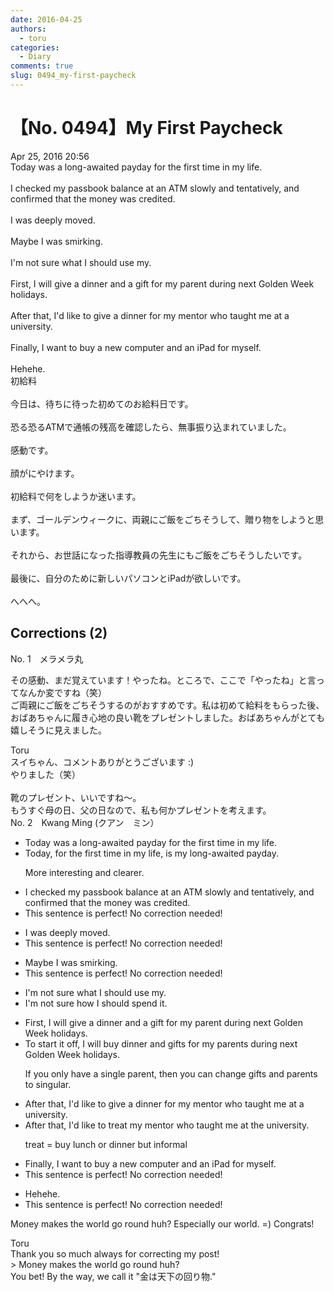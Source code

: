 ```yaml
---
date: 2016-04-25
authors:
  - toru
categories:
  - Diary
comments: true
slug: 0494_my-first-paycheck
---
```


# 【No. 0494】My First Paycheck
<div class="date">Apr 25, 2016 20:56</div>
<div id="post"><div id="body_show_ori">
Today was a long-awaited payday for the first time in my life.<br/><br/>I checked my passbook balance at an ATM slowly and tentatively, and confirmed that the money was credited.<br/><br/>I was deeply moved.<br/><br/>Maybe I was smirking.<br/><br/>I'm not sure what I should use my.<br/><br/>First, I will give a dinner and a gift for my parent during next Golden Week holidays.<br/><br/>After that, I'd like to give a dinner for my mentor who taught me at a university.<br/><br/>Finally, I want to buy a new computer and an iPad for myself.<br/><br/>Hehehe.
</div></div>

<!-- more -->

<div id="post_ja"><div id="body_show_mo">
初給料<br/><br/>今日は、待ちに待った初めてのお給料日です。<br/><br/>恐る恐るATMで通帳の残高を確認したら、無事振り込まれていました。<br/><br/>感動です。<br/><br/>顔がにやけます。<br/><br/>初給料で何をしようか迷います。<br/><br/>まず、ゴールデンウィークに、両親にご飯をごちそうして、贈り物をしようと思います。<br/><br/>それから、お世話になった指導教員の先生にもご飯をごちそうしたいです。<br/><br/>最後に、自分のために新しいパソコンとiPadが欲しいです。<br/><br/>へへへ。
</div></div>

## Corrections (2)
<div id="block"><div class="first_name"> No. 1　<span class="just_name">メラメラ丸</span></div><div id="block2">
<p class="comment_small">
 その感動、まだ覚えています！やったね。ところで、ここで「やったね」と言ってなんか変ですね（笑）
 <br/>
 ご両親にご飯をごちそうするのがおすすめです。私は初めて給料をもらった後、おばあちゃんに履き心地の良い靴をプレゼントしました。おばあちゃんがとても嬉しそうに見えました。
</p>

</div><div class="name"><span class="just_name">Toru</span><br>
スイちゃん、コメントありがとうございます :)<br/>やりました（笑）<br/><br/>靴のプレゼント、いいですね～。<br/>もうすぐ母の日、父の日なので、私も何かプレゼントを考えます。
</div>
</div>
<div id="block"><div class="first_name"> No. 2　<span class="just_name">Kwang Ming (クアン　ミン）</span></div><div id="block2">
<ul class="correction_field">
<li class="incorrect">Today was a long-awaited payday for the first time in my life.</li>
<li class="corrected correct">
<span class="f_blue">Today, for the first time in my life, is my long-awaited payday.</span>
<p class="correction_comment">More interesting and clearer.</p>
</li>
</ul>
<ul class="correction_field">
<li class="incorrect">I checked my passbook balance at an ATM slowly and tentatively, and confirmed that the money was credited.</li>
<li class="corrected perfect">This sentence is perfect! No correction needed!</li>
</ul>
<ul class="correction_field">
<li class="incorrect">I was deeply moved.</li>
<li class="corrected perfect">This sentence is perfect! No correction needed!</li>
</ul>
<ul class="correction_field">
<li class="incorrect">Maybe I was smirking.</li>
<li class="corrected perfect">This sentence is perfect! No correction needed!</li>
</ul>
<ul class="correction_field">
<li class="incorrect">I'm not sure what I should use my.</li>
<li class="corrected correct">
<span class="f_blue">I'm not sure how I should spend it.</span>
</li>
</ul>
<ul class="correction_field">
<li class="incorrect">First, I will give a dinner and a gift for my parent during next Golden Week holidays.</li>
<li class="corrected correct">
<span class="f_blue">To start it off, I will buy dinner and gifts for my parents </span>during next Golden Week holidays.
<p class="correction_comment">If you only have a single parent, then you can change gifts and parents to singular.</p>
</li>
</ul>
<ul class="correction_field">
<li class="incorrect">After that, I'd like to give a dinner for my mentor who taught me at a university.</li>
<li class="corrected correct">
After that, I'd like to <span class="f_blue">treat my mentor </span>who taught me at <span class="f_blue">the </span>university.
<p class="correction_comment">treat = buy lunch or dinner but informal</p>
</li>
</ul>
<ul class="correction_field">
<li class="incorrect">Finally, I want to buy a new computer and an iPad for myself.</li>
<li class="corrected perfect">This sentence is perfect! No correction needed!</li>
</ul>
<ul class="correction_field">
<li class="incorrect">Hehehe.</li>
<li class="corrected perfect">This sentence is perfect! No correction needed!</li>
</ul>
<p class="comment_small">
 Money makes the world go round huh? Especially our world. =) Congrats!
</p>

</div><div class="name"><span class="just_name">Toru</span><br>
Thank you so much always for correcting my post!<br/>&gt; Money makes the world go round huh?<br/>You bet! By the way, we call it "金は天下の回り物."
</div>
</div>
